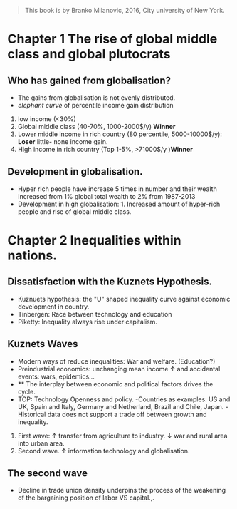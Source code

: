 > This book is by Branko Milanovic, 2016,  City university of New York.
>

# Chapter 1 The rise of global middle class and global plutocrats

## Who has gained from globalisation?
- The gains from globalisation is not evenly distributed.
- *elephant curve* of percentile income gain distribution 
1. low income (<30%)
2. Global middle class (40-70%, 1000-2000$/y) **Winner** 
3. Lower middle income in rich country (80 percentile, 5000-10000$/y): **Loser** little- none income gain.
4. High income in rich country (Top 1-5%, >71000$/y )**Winner**

## Development in globalisation.
- Hyper rich people have increase 5 times in number and their wealth increased from 1% global total wealth to 2% from 1987-2013
- Development in high globalisation: 1. Increased amount of hyper-rich people and rise of global middle class.

# Chapter 2 Inequalities within nations.
## Dissatisfaction with the Kuznets Hypothesis.
- Kuznuets hypothesis: the "U" shaped inequality curve against economic development in country.
- Tinbergen: Race between technology and education
- Piketty: Inequality always rise under capitalism.

## Kuznets Waves
- Modern ways of reduce inequalities: War and welfare. (Education?)
- Preindustrial economics: unchanging mean income &uarr; and accidental events: wars, epidemics...
- ** The interplay between economic and political factors drives the cycle.
- TOP: Technology Openness and policy.
-Countries as examples: US and UK, Spain and Italy, Germany and Netherland, Brazil and Chile, Japan.
-Historical data does not support a trade off between growth and inequality.
1. First wave: &uarr; transfer from agriculture to industry. &darr; war and rural area into urban area.
2. Second wave. &uarr; information technology and globalisation.

## The second wave
- Decline in trade union density underpins the process of the weakening of the bargaining position of labor VS capital.,.
<!--stackedit_data:
eyJoaXN0b3J5IjpbNjQ2MDMwMzMwLDE1Mzg0MDY1ODgsMTQ0NT
I1NjQ3OSwxMzQwNDU4MTIsLTE2NDYzNTg1MjcsLTEyMzcwNzMw
MCwtMjE0NjEzMTk0Myw2NzYzNjU3NjIsLTExNDc4Mjk3NzcsLT
cwNTc4NjMxNCwtOTcxNTQ0NjUxLDY3NzcwOTU2MiwtMTAzNjMz
NDkxNCwyMzk1NzgwOTgsLTQ2NTU4MjA0NywtMTE5NDc5MjMzMC
wtMzk2MTg4NjE1LC0xMjgzOTM2NzI3LDI4MzkyODgyNF19
-->